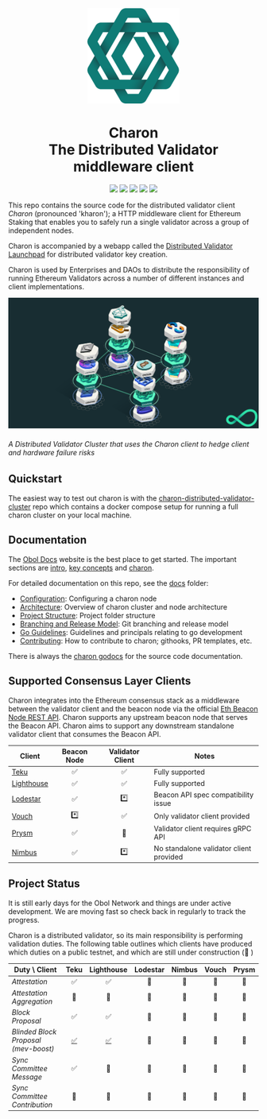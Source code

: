 <div align="center"><img src="./docs/images/charonlogo.svg" /></div>
<h1 align="center">Charon<br/>The Distributed Validator middleware client</h1>

<p align="center"><a href="https://github.com/obolnetwork/charon/releases/"><img src="https://img.shields.io/github/tag/obolnetwork/charon.svg"></a>
<a href="https://github.com/ObolNetwork/charon/blob/main/LICENSE"><img src="https://img.shields.io/github/license/obolnetwork/charon.svg"></a>
<a href="https://godoc.org/github.com/obolnetwork/charon"><img src="https://godoc.org/github.com/obolnetwork/charon?status.svg"></a>
<a href="https://goreportcard.com/report/github.com/obolnetwork/charon"><img src="https://goreportcard.com/badge/github.com/obolnetwork/charon"></a>
<a href="https://github.com/ObolNetwork/charon/actions/workflows/golangci-lint.yml"><img src="https://github.com/obolnetwork/charon/workflows/golangci-lint/badge.svg"></a></p>

This repo contains the source code for the distributed validator client _Charon_ (pronounced 'kharon'); a HTTP middleware client for Ethereum Staking that enables you to safely run a single validator across a group of independent nodes.

Charon is accompanied by a webapp called the [Distributed Validator Launchpad](https://github.com/obolnetwork/dv-launchpad) for distributed validator key creation.

Charon is used by Enterprises and DAOs to distribute the responsibility of running Ethereum Validators across a number of different instances and client implementations.

![Example Obol Cluster](./docs/images/DVCluster.png)

###### A Distributed Validator Cluster that uses the Charon client to hedge client and hardware failure risks

## Quickstart

The easiest way to test out charon is with the [charon-distributed-validator-cluster](https://github.com/ObolNetwork/charon-distributed-validator-cluster) repo
which contains a docker compose setup for running a full charon cluster on your local machine.

## Documentation

The [Obol Docs](https://docs.obol.tech/) website is the best place to get started.
The important sections are [intro](https://docs.obol.tech/docs/intro),
[key concepts](https://docs.obol.tech/docs/int/key-concepts) and [charon](https://docs.obol.tech/docs/dv/introducing-charon).

For detailed documentation on this repo, see the [docs](docs) folder:

- [Configuration](docs/configuration.md): Configuring a charon node
- [Architecture](docs/architecture.md): Overview of charon cluster and node architecture
- [Project Structure](docs/structure.md): Project folder structure
- [Branching and Release Model](docs/branching.md): Git branching and release model
- [Go Guidelines](docs/goguidelines.md): Guidelines and principals relating to go development
- [Contributing](docs/contributing.md): How to contribute to charon; githooks, PR templates, etc.

There is always the [charon godocs](https://pkg.go.dev/github.com/obolnetwork/charon) for the source code documentation.

## Supported Consensus Layer Clients

Charon integrates into the Ethereum consensus stack as a middleware between the validator client
and the beacon node via the official [Eth Beacon Node REST API](https://ethereum.github.io/beacon-APIs/#/).
Charon supports any upstream beacon node that serves the Beacon API.
Charon aims to support any downstream standalone validator client that consumes the Beacon API.

| Client                                             | Beacon Node | Validator Client | Notes                                   |
| -------------------------------------------------- | :---------: | :--------------: |-----------------------------------------|
| [Teku](https://github.com/ConsenSys/teku)          |     ✅      |        ✅        | Fully supported                         |
| [Lighthouse](https://github.com/sigp/lighthouse)   |     ✅      |        ✅        | Fully supported                         |
| [Lodestar](https://github.com/ChainSafe/lodestar)  |     ✅      |       \*️⃣        | Beacon API spec compatibility issue     |
| [Vouch](https://github.com/attestantio/vouch)      |     \*️⃣     |        ✅        | Only validator client provided          |
| [Prysm](https://github.com/prysmaticlabs/prysm)    |     ✅      |        🛑        | Validator client requires gRPC API      |
| [Nimbus](https://github.com/status-im/nimbus-eth2) |     ✅      |       \*️⃣        | No standalone validator client provided |

## Project Status

It is still early days for the Obol Network and things are under active development.
We are moving fast so check back in regularly to track the progress.

Charon is a distributed validator, so its main responsibility is performing validation duties.
The following table outlines which clients have produced which duties on a public testnet, and which are still under construction (🚧 )

| Duty \ Client                        |                      Teku                      |                    Lighthouse                    | Lodestar | Nimbus | Vouch | Prysm |
|--------------------------------------|:----------------------------------------------:|:------------------------------------------------:|:--------:|:------:|:-----:|:-----:|
| _Attestation_                        |                       ✅                        |                        ✅                         |    🚧    |   🚧   |  🚧   |  🚧   |
| _Attestation Aggregation_            |                       🚧                       |                        🚧                        |    🚧    |   🚧   |  🚧   |  🚧   |
| _Block Proposal_                     |                       ✅                        |                        ✅                         |    🚧    |   🚧   |  🚧   |  🚧   |
| _Blinded Block Proposal (mev-boost)_ | [✅](https://ropsten.beaconcha.in/block/555067) | [✅](https://ropsten.etherscan.io/block/12822070) |    🚧    |   🚧   |  🚧   |  🚧   |
| _Sync Committee Message_             |                       ✅                        |                        🚧                        |    🚧    |   🚧   |  🚧   |  🚧   |
| _Sync Committee Contribution_        |                       🚧                       |                        🚧                        |    🚧    |   🚧   |  🚧   |  🚧   |
